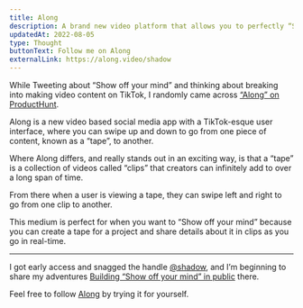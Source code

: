 ```yaml
---
title: Along
description: A brand new video platform that allows you to perfectly “Show off your mind”.
updatedAt: 2022-08-05
type: Thought
buttonText: Follow me on Along
externalLink: https://along.video/shadow
---
```


While Tweeting about “Show off your mind” and thinking about breaking into making video content on TikTok, I randomly came across [“Along” on ProductHunt](https://www.producthunt.com/posts/along). 

Along is a new video based social media app with a TikTok-esque user interface, where you can swipe up and down to go from one piece of content, known as a “tape”, to another. 

Where Along differs, and really stands out in an exciting way, is that a “tape” is a collection of videos called “clips” that creators can infinitely add to over a long span of time.

From there when a user is viewing a tape, they can swipe left and right to go from one clip to another.

This medium is perfect for when you want to “Show off your mind” because you can create a tape for a project and share details about it in clips as you go in real-time.

---

I got early access and snagged the handle [@shadow](https://along.video/shadow), and I’m beginning to share my adventures [Building “Show off your mind” in public](https://along.video/t/vbrUacWA) there.

Feel free to follow [Along](https://along.video) by trying it for yourself.